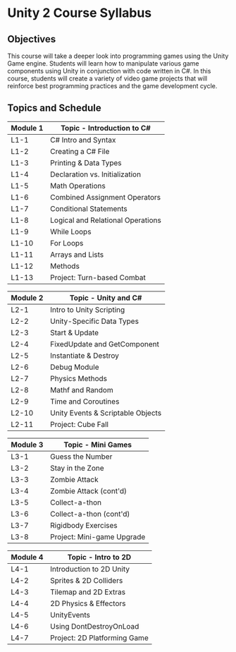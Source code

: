 # Unity 2 Course Syllabus

## Objectives
This course will take a deeper look into programming games using the Unity Game engine. Students will learn how to manipulate various game components using Unity in conjunction with code written in C#. In this course, students will create a variety of video game projects that will reinforce best programming practices and the game development cycle.


## Topics and Schedule 


| Module 1 | Topic - Introduction to C#                 |
| -------- | -----------------------------------------  | 
| L1-1	   | C# Intro and Syntax                        |
| L1-2     | Creating a C# File             		    |
| L1-3     | Printing & Data Types	          		    |
| L1-4     | Declaration vs. Initialization   		    |
| L1-5     | Math Operations						    |
| L1-6     | Combined Assignment Operators              |
| L1-7     | Conditional Statements                     |
| L1-8     | Logical and Relational Operations          |
| L1-9     | While Loops		                        |
| L1-10    | For Loops        	                        |
| L1-11    | Arrays and Lists                           |
| L1-12    | Methods								    |
| L1-13    | Project: Turn-based Combat					|

| Module 2 | Topic - Unity and C#                       |
| -------- | -----------------------------------------  | 
| L2-1	   | Intro to Unity Scripting                   |
| L2-2     | Unity-Specific Data Types        		    |
| L2-3     | Start & Update 		          		    |
| L2-4     | FixedUpdate and GetComponent   		    |
| L2-5     | Instantiate & Destroy					    |
| L2-6     | Debug Module				                |
| L2-7     | Physics Methods		                    |
| L2-8     | Mathf and Random				            |
| L2-9     | Time and Coroutines                        |
| L2-10    | Unity Events & Scriptable Objects          |
| L2-11    | Project: Cube Fall                         |

| Module 3 | Topic - Mini Games			                |
| -------- | -----------------------------------------  | 
| L3-1	   | Guess the Number                           |
| L3-2     | Stay in the Zone               		    |
| L3-3     | Zombie Attack			          		    |
| L3-4     | Zombie Attack (cont'd)          		    |
| L3-5     | Collect-a-thon						        |
| L3-6     | Collect-a-thon (cont'd)                    |
| L3-7     | Rigidbody Exercises                        |
| L3-8     | Project: Mini-game Upgrade		            |

| Module 4 | Topic - Intro to 2D		                |
| -------- | -----------------------------------------  | 
| L4-1	   | Introduction to 2D Unity                   |
| L4-2     | Sprites & 2D Colliders            		    |
| L4-3     | Tilemap and 2D Extras		          	    |
| L4-4     | 2D Physics & Effectors          		    |
| L4-5     | UnityEvents     					        |
| L4-6     | Using DontDestroyOnLoad                    |
| L4-7     | Project: 2D Platforming Game               |



